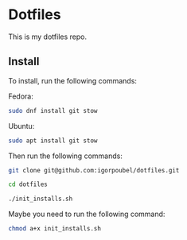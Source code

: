 # Dotfiles

This is my dotfiles repo.

## Install

To install, run the following commands:

Fedora:

```bash
sudo dnf install git stow
```

Ubuntu:

```bash
sudo apt install git stow
```

Then run the following commands:

```bash
git clone git@github.com:igorpoubel/dotfiles.git
```

```bash
cd dotfiles
```

```bash
./init_installs.sh
```

Maybe you need to run the following command:

```bash
chmod a+x init_installs.sh
```

